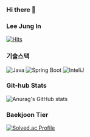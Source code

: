 ### Hi there 👋

<!--
**JungInLee0130/JungInLee0130** is a ✨ _special_ ✨ repository because its `README.md` (this file) appears on your GitHub profile.

Here are some ideas to get you started:

- 🔭 I’m currently working on ...
- 🌱 I’m currently learning ...
- 👯 I’m looking to collaborate on ...
- 🤔 I’m looking for help with ...
- 💬 Ask me about ...
- 📫 How to reach me: ...
- 😄 Pronouns: ...
- ⚡ Fun fact: ...
-->

### Lee Jung In
[![Hits](https://hits.seeyoufarm.com/api/count/incr/badge.svg?url=https%3A%2F%2Fgithub.com%2FJungInLee0130&count_bg=%2379C83D&title_bg=%23555555&icon=&icon_color=%23EDE4E4&title=hits&edge_flat=false)](https://hits.seeyoufarm.com)

### 기술스택
![Java](https://img.shields.io/badge/Java-007396.svg?&style=for-the-badge&logo=Java&logoColor=White)
![Spring Boot](https://img.shields.io/badge/Spring%20Boot-6DB33F.svg?&style=for-the-badge&logo=Spring%20Boot&logoColor=White)
![InteliJ](https://img.shields.io/badge/InteliJ-000000.svg?&style=for-the-badge&logo=InteliJ&logoColor=White)

### Git-hub Stats
![Anurag's GitHub stats](https://github-readme-stats.vercel.app/api?username=JungInLee0130&show_icons=true&theme=tokyonight)

### Baekjoon Tier
[![Solved.ac Profile](http://mazassumnida.wtf/api/v2/generate_badge?boj=dlwjddls0130)](https://solved.ac/dlwjddls0130/)
